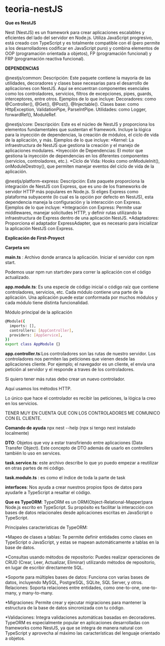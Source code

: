 # teoria-nestJS

**Que es NestJS**

Nest (NestJS) es un framework para crear aplicaciones escalables y eficientes del lado del servidor en Node.js. Utiliza JavaScript progresivo, está creado con TypeScript y es totalmente compatible con él (pero permite a los desarrolladores codificar en JavaScript puro) y combina elementos de OOP (programación orientada a objetos), FP (programación funcional) y FRP (programación reactiva funcional).

**DEPENDENCIAS**

@nestjs/common:
Descripción: Este paquete contiene la mayoría de las utilidades, decoradores y clases base necesarias para el desarrollo de aplicaciones con NestJS. Aquí se encuentran componentes esenciales como los controladores, servicios, filtros de excepciones, pipes, guards, interceptores, entre otros.
Ejemplos de lo que incluye:
Decoradores: como @Controller(), @Get(), @Post(), @Injectable().
Clases base: como HttpException, ValidationPipe, ParseIntPipe.
Utilidades: como Logger, forwardRef(), ModuleRef.


@nestjs/core:
Descripción: Este es el núcleo de NestJS y proporciona los elementos fundamentales que sustentan el framework. Incluye la lógica para la inyección de dependencias, la creación de módulos, el ciclo de vida de la aplicación, y más.
Ejemplos de lo que incluye:
*Kernel: La infraestructura de NestJS que gestiona la creación y el manejo de aplicaciones modulares.
*Inyección de Dependencias: El motor que gestiona la inyección de dependencias en los diferentes componentes (servicios, controladores, etc.).
*Ciclo de Vida: Hooks como onModuleInit(), onModuleDestroy(), que permiten manejar eventos del ciclo de vida de la aplicación.

@nestjs/platform-express:
Descripción: Este paquete proporciona la integración de NestJS con Express, que es uno de los frameworks de servidor HTTP más populares en Node.js. Si eliges Express como plataforma subyacente (lo cual es la opción por defecto en NestJS), esta dependencia maneja la configuración y la interacción con Express.
Ejemplos de lo que incluye:
*Integración con Express: Permite usar middlewares, manejar solicitudes HTTP, y definir rutas utilizando la infraestructura de Express dentro de una aplicación NestJS.
*Adaptadores: Proporciona el adaptador ExpressAdapter, que es necesario para inicializar la aplicación NestJS con Express.

**Explicación de First-Proyect**

**Carpeta src**

**main.ts** : Archivo donde arranca la aplicación. Iniciar el servidor con npm start.

Podemos usar npm run start:dev para correr la aplicación con el código actualizado. 

**app.module.ts**: Es una especie de código inicial o código raíz que contiene controladores, servicios, etc.
Cada módulo contiene una parte de la aplicación. Una aplicación puede estar conformada por muchos módulos y cada módulo tiene distinta funcionalidad.

Módulo principal de la aplicación
```bash
@Module({
  imports: [],
  controllers: [AppController],
  providers: [AppService],
})
export class AppModule {}
```

**app.controller.ts**:Los controladores son las rutas de nuestro servidor.
Los controladores nos permiten las peticiones que vienen desde las aplicaciones cliente. Por ejemplo; el navegador es un cliente, el envía una petición al servidor y el responde a traves de los controladores.

Si quiero tener más rutas debo crear un nuevo controlador.

Aquí usamos los métodos HTTP.

Lo único que hace el controlador es recibir las peticiones, la lógica la creo en los servicios. 

TENER MUY EN CUENTA QUE CON LOS CONTROLADORES ME COMUNICO CON EL CLIENTE.

**Comando de ayuda** npx nest --help (npx si tengo nest instalado localmente)

**DTO**: Objetos que voy a estar transfiriendo entre aplicaciones (Data Transfer Object).
Este concepto de DTO además de usarlo en controllers también lo uso en services.

**task.service.ts**:  este archivo describe lo que yo puedo empezar a reutilizar en otras partes de mi código. 

**task.module.ts** : es como el índice de toda la parte de task 

**interfaces**: Nos ayuda a crear nuestros propios tipos de datos para ayudarle a TypeScript a resaltar el código.

**Que es TypeORM**:
TypeORM es un ORM(Object-Relational-Mapper)para Node.js escrito en TypeScript. Su propósito es facilitar la interacción con bases de datos relacionales desde aplicaciones escritas en JavaScript o TypeScript.

Principales características de TypeORM:

*Mapeo de clases a tablas: Te permite definir entidades como clases en TypeScript o JavaScript, y estas se mapean automáticamente a tablas en la base de datos.

*Consultas usando métodos de repositorio: Puedes realizar operaciones de CRUD (Crear, Leer, Actualizar, Eliminar) utilizando métodos de repositorio, en lugar de escribir directamente SQL.

*Soporte para múltiples bases de datos: Funciona con varias bases de datos, incluyendo MySQL, PostgreSQL, SQLite, SQL Server, y otros.
Relaciones: Soporta relaciones entre entidades, como one-to-one, one-to-many, y many-to-many.

*Migraciones: Permite crear y ejecutar migraciones para mantener la estructura de la base de datos sincronizada con tu código.

*Validaciones: Integra validaciones automáticas basadas en decoradores.
TypeORM es especialmente popular en aplicaciones desarrolladas con frameworks como NestJS, ya que se integra de manera natural con TypeScript y aprovecha al máximo las características del lenguaje orientado a objetos.











